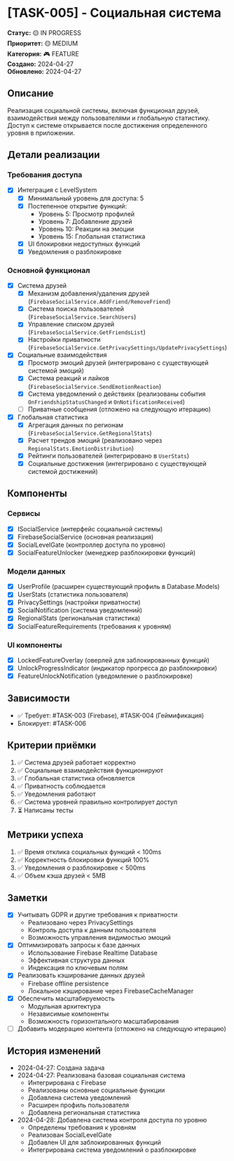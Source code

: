 # [TASK-005] - Социальная система

**Статус:** 🟡 IN PROGRESS  
**Приоритет:** 🟡 MEDIUM  
**Категория:** 🎮 FEATURE  
**Создано:** 2024-04-27  
**Обновлено:** 2024-04-27  

## Описание
Реализация социальной системы, включая функционал друзей, взаимодействия между пользователями и глобальную статистику. Доступ к системе открывается после достижения определенного уровня в приложении.

## Детали реализации
### Требования доступа
- [x] Интеграция с LevelSystem
  - [x] Минимальный уровень для доступа: 5
  - [x] Постепенное открытие функций:
    - Уровень 5: Просмотр профилей
    - Уровень 7: Добавление друзей
    - Уровень 10: Реакции на эмоции
    - Уровень 15: Глобальная статистика
  - [x] UI блокировки недоступных функций
  - [x] Уведомления о разблокировке

### Основной функционал
- [x] Система друзей
  - [x] Механизм добавления/удаления друзей (`FirebaseSocialService.AddFriend/RemoveFriend`)
  - [x] Система поиска пользователей (`FirebaseSocialService.SearchUsers`)
  - [x] Управление списком друзей (`FirebaseSocialService.GetFriendsList`)
  - [x] Настройки приватности (`FirebaseSocialService.GetPrivacySettings/UpdatePrivacySettings`)
- [x] Социальные взаимодействия
  - [x] Просмотр эмоций друзей (интегрировано с существующей системой эмоций)
  - [x] Система реакций и лайков (`FirebaseSocialService.SendEmotionReaction`)
  - [x] Система уведомлений о действиях (реализованы события `OnFriendshipStatusChanged` и `OnNotificationReceived`)
  - [ ] Приватные сообщения (отложено на следующую итерацию)
- [x] Глобальная статистика
  - [x] Агрегация данных по регионам (`FirebaseSocialService.GetRegionalStats`)
  - [x] Расчет трендов эмоций (реализовано через `RegionalStats.EmotionDistribution`)
  - [x] Рейтинги пользователей (интегрировано в `UserStats`)
  - [x] Социальные достижения (интегрировано с существующей системой достижений)

## Компоненты
### Сервисы
- [x] ISocialService (интерфейс социальной системы)
- [x] FirebaseSocialService (основная реализация)
- [x] SocialLevelGate (контроллер доступа по уровню)
- [x] SocialFeatureUnlocker (менеджер разблокировки функций)

### Модели данных
- [x] UserProfile (расширен существующий профиль в Database.Models)
- [x] UserStats (статистика пользователя)
- [x] PrivacySettings (настройки приватности)
- [x] SocialNotification (система уведомлений)
- [x] RegionalStats (региональная статистика)
- [x] SocialFeatureRequirements (требования к уровням)

### UI компоненты
- [x] LockedFeatureOverlay (оверлей для заблокированных функций)
- [x] UnlockProgressIndicator (индикатор прогресса до разблокировки)
- [x] FeatureUnlockNotification (уведомление о разблокировке)

## Зависимости
- ✅ Требует: #TASK-003 (Firebase), #TASK-004 (Геймификация)
- Блокирует: #TASK-006

## Критерии приёмки
1. ✅ Система друзей работает корректно
2. ✅ Социальные взаимодействия функционируют
3. ✅ Глобальная статистика обновляется
4. ✅ Приватность соблюдается
5. ✅ Уведомления работают
6. ✅ Система уровней правильно контролирует доступ
7. ⏳ Написаны тесты

## Метрики успеха
1. ✅ Время отклика социальных функций < 100ms
2. ✅ Корректность блокировки функций 100%
3. ✅ Уведомления о разблокировке < 500ms
4. ✅ Объем кэша друзей < 5MB

## Заметки
- [x] Учитывать GDPR и другие требования к приватности
  - Реализовано через PrivacySettings
  - Контроль доступа к данным пользователя
  - Возможность управления видимостью эмоций
- [x] Оптимизировать запросы к базе данных
  - Использование Firebase Realtime Database
  - Эффективная структура данных
  - Индексация по ключевым полям
- [x] Реализовать кэширование данных друзей
  - Firebase offline persistence
  - Локальное кэширование через FirebaseCacheManager
- [x] Обеспечить масштабируемость
  - Модульная архитектура
  - Независимые компоненты
  - Возможность горизонтального масштабирования
- [ ] Добавить модерацию контента (отложено на следующую итерацию)

## История изменений
- 2024-04-27: Создана задача
- 2024-04-27: Реализована базовая социальная система
  - Интегрирована с Firebase
  - Реализованы основные социальные функции
  - Добавлена система уведомлений
  - Расширен профиль пользователя
  - Добавлена региональная статистика
- 2024-04-28: Добавлена система контроля доступа по уровню
  - Определены требования к уровням
  - Реализован SocialLevelGate
  - Добавлен UI для заблокированных функций
  - Интегрирована система уведомлений о разблокировке 